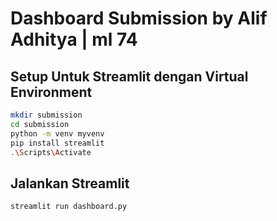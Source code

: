 # Dashboard Submission by Alif Adhitya | ml 74

## Setup Untuk Streamlit dengan Virtual Environment

```sh
mkdir submission
cd submission
python -m venv myvenv
pip install streamlit
.\Scripts\Activate
```


## Jalankan Streamlit

```sh
streamlit run dashboard.py
```



 
